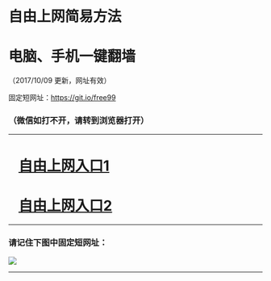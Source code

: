 ﻿# 自由上网简易方法

# 电脑、手机一键翻墙

（2017/10/09 更新，网址有效）

固定短网址：https://git.io/free99

### （微信如打不开，请转到浏览器打开）


***





# &nbsp;&nbsp; <a href="http://ft419415744.fwq-tz-1001.info/fwqtz01.html?t=100900120856 " target="_blank">自由上网入口1</a>
# &nbsp;&nbsp; <a href="http://ft120352226.fwq-tz-1002.info/fwqtz02.html?t=10090011969 " target="_blank">自由上网入口2</a>
***

### 请记住下图中固定短网址：

<img src="https://s3-us-west-2.amazonaws.com/fwq-1001/yjfq-20170905okok.png" /> 


***

